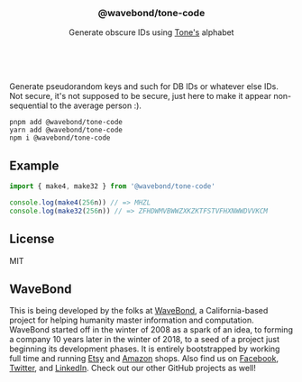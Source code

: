 <br/>
<br/>
<br/>
<br/>
<br/>
<br/>
<br/>

<h3 align='center'>@wavebond/tone-code</h3>
<p align='center'>
  Generate obscure IDs using <a href="https://github.com/wavebond/tone">Tone's</a> alphabet
</p>

<br/>
<br/>
<br/>

Generate pseudorandom keys and such for DB IDs or whatever else IDs. Not
secure, it's not supposed to be secure, just here to make it appear
non-sequential to the average person :).

```
pnpm add @wavebond/tone-code
yarn add @wavebond/tone-code
npm i @wavebond/tone-code
```

## Example

```ts
import { make4, make32 } from '@wavebond/tone-code'

console.log(make4(256n)) // => MHZL
console.log(make32(256n)) // => ZFHDWMVBWWZXKZKTFSTVFHXNWWDVVKCM
```

## License

MIT

## WaveBond

This is being developed by the folks at [WaveBond](https://wave.bond), a
California-based project for helping humanity master information and
computation. WaveBond started off in the winter of 2008 as a spark of an
idea, to forming a company 10 years later in the winter of 2018, to a
seed of a project just beginning its development phases. It is entirely
bootstrapped by working full time and running
[Etsy](https://etsy.com/shop/wavebond) and
[Amazon](https://www.amazon.com/s?rh=p_27%3AMount+Build) shops. Also
find us on [Facebook](https://www.facebook.com/wavebond),
[Twitter](https://twitter.com/_wavebond), and
[LinkedIn](https://www.linkedin.com/company/wavebond). Check out our
other GitHub projects as well!

